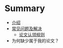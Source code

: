 # Summary

* [介绍](README.md)
* [常见问题及解决](problem&solutions.md)
   * [论文认领规则](claimRule.md)
* 为何缺少属于我的论文？

